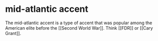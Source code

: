 # mid-atlantic accent

The mid-atlantic accent is a type of accent that was popular among the American elite before the [[Second World War]]. Think [[FDR]] or [[Cary Grant]].
